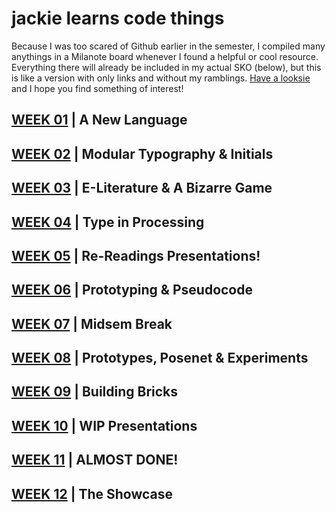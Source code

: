 # jackie learns code things

Because I was too scared of Github earlier in the semester, I compiled many anythings in a Milanote board whenever I found a helpful or cool resource. Everything there will already be included in my actual SKO (below), but this is like a version with only links and without my ramblings. [Have a looksie](https://app.milanote.com/1K8HVt1SIiPR8B?p=hN70IwOtzhJ) and I hope you find something of interest!

## [WEEK 01](https://jackieliiu.github.io/CODEWORDS/Week01/) | A New Language
## [WEEK 02](https://jackieliiu.github.io/CODEWORDS/Week02/) | Modular Typography & Initials
## [WEEK 03](https://jackieliiu.github.io/CODEWORDS/Week03/) | E-Literature & A Bizarre Game
## [WEEK 04](https://jackieliiu.github.io/CODEWORDS/Week04/) | Type in Processing 
## [WEEK 05](https://jackieliiu.github.io/CODEWORDS/Week05/) | Re-Readings Presentations!
## [WEEK 06](https://jackieliiu.github.io/CODEWORDS/Week06/) | Prototyping & Pseudocode
## [WEEK 07](https://jackieliiu.github.io/CODEWORDS/Week07/) | Midsem Break
## [WEEK 08](https://jackieliiu.github.io/CODEWORDS/Week08/) | Prototypes, Posenet & Experiments
## [WEEK 09](https://jackieliiu.github.io/CODEWORDS/Week09/) | Building Bricks
## [WEEK 10](https://jackieliiu.github.io/CODEWORDS/Week10/) | WIP Presentations
## [WEEK 11](https://jackieliiu.github.io/CODEWORDS/Week11/) | ALMOST DONE!
## [WEEK 12](https://jackieliiu.github.io/CODEWORDS/Week12/) | The Showcase 
